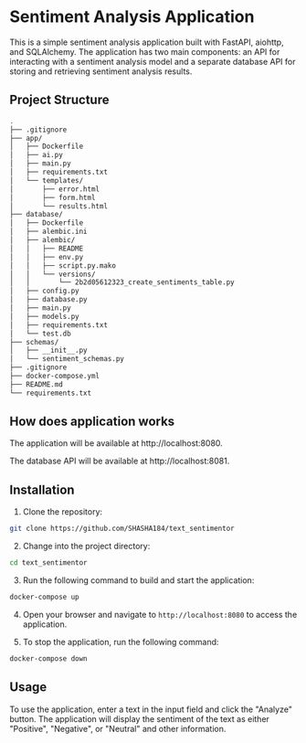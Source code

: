 # Sentiment Analysis Application

This is a simple sentiment analysis application built with FastAPI, aiohttp, and SQLAlchemy. The application has two main components: an API for interacting with a sentiment analysis model and a separate database API for storing and retrieving sentiment analysis results.

## Project Structure

```bash
.
├── .gitignore
├── app/
│   ├── Dockerfile
│   ├── ai.py
│   ├── main.py
│   ├── requirements.txt
│   └── templates/
│       ├── error.html
│       ├── form.html
│       └── results.html
├── database/
│   ├── Dockerfile
│   ├── alembic.ini
│   ├── alembic/
│   │   ├── README
│   │   ├── env.py
│   │   ├── script.py.mako
│   │   └── versions/
│   │       └── 2b2d05612323_create_sentiments_table.py
│   ├── config.py
│   ├── database.py
│   ├── main.py
│   ├── models.py
│   ├── requirements.txt
│   └── test.db
├── schemas/
│   ├── __init__.py
│   └── sentiment_schemas.py
├── .gitignore
├── docker-compose.yml
├── README.md
└── requirements.txt
```

## How does application works

The application will be available at http://localhost:8080.

The database API will be available at http://localhost:8081.

## Installation

1. Clone the repository:

```bash
git clone https://github.com/SHASHA184/text_sentimentor
```

2. Change into the project directory:

```bash
cd text_sentimentor
```

3. Run the following command to build and start the application:

```bash
docker-compose up
```

4. Open your browser and navigate to `http://localhost:8080` to access the application.

5. To stop the application, run the following command:

```bash
docker-compose down
```

## Usage

To use the application, enter a text in the input field and click the "Analyze" button. The application will display the sentiment of the text as either "Positive", "Negative", or "Neutral" and other information.

